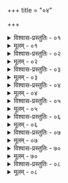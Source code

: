 +++
title = "०४"

+++


<details><summary>विश्वास-प्रस्तुतिः - ०१</summary>

०१  धर्मार्थौ यत्र न स्यातां शुश्रूषा वापि तद्विधा ।  
विद्यया सह मर्तव्यं न चैनाम् ऊषरे वपेत् ॥ [च्फ़्। म् २।११२]
</details>

<details><summary>मूलम् - ०१</summary>

०१  धर्मार्थौ यत्र न स्यातां शुश्रूषा वापि तद्विधा ।  
विद्यया सह मर्तव्यं न चैनाम् ऊषरे वपेत् ॥ [च्फ़्। म् २।११२]
</details>

<details><summary>विश्वास-प्रस्तुतिः - ०२</summary>

०२  अग्निर् इव कक्षं दहति ब्रह्म पृष्टम् अनादृतम् ।  
तस्माद् वै शक्यं न ब्रूयाद् ब्रह्म मानम् अकुर्वताम् ॥ इति ॥
</details>

<details><summary>मूलम् - ०२</summary>

०२  अग्निर् इव कक्षं दहति ब्रह्म पृष्टम् अनादृतम् ।  
तस्माद् वै शक्यं न ब्रूयाद् ब्रह्म मानम् अकुर्वताम् ॥ इति ॥
</details>

<details><summary>विश्वास-प्रस्तुतिः - ०३</summary>

०३  एवास्मै [k: अत्रैवास्मै] वचो वेदयन्ते ॥
</details>

<details><summary>मूलम् - ०३</summary>

०३  एवास्मै [k: अत्रैवास्मै] वचो वेदयन्ते ॥
</details>

<details><summary>विश्वास-प्रस्तुतिः - ०४</summary>

०४  ब्रह्म वै मृत्यवे प्रजाः प्रायच्छत् । तस्मै ब्रह्मचारिणमेव न प्रायच्छत् । सो ऽब्रवीद् अस्तु मह्यम् अप्य् एतस्मिन् भाग इति । याम् एव रात्रिं समिधं नाहरातईति ॥
</details>

<details><summary>मूलम् - ०४</summary>

०४  ब्रह्म वै मृत्यवे प्रजाः प्रायच्छत् । तस्मै ब्रह्मचारिणमेव न प्रायच्छत् । सो ऽब्रवीद् अस्तु मह्यम् अप्य् एतस्मिन् भाग इति । याम् एव रात्रिं समिधं नाहरातईति ॥
</details>

<details><summary>विश्वास-प्रस्तुतिः - ०५</summary>

०५  तस्माद् ब्रह्मचारी यां रात्रिं समिधं नाहरत्य् आयुषएव ताम् अवदाय वसति । तस्माद् ब्रह्मचारी समिधम् आहरेन् नेदायुषो ऽवदाय वसानीति ॥
</details>

<details><summary>मूलम् - ०५</summary>

०५  तस्माद् ब्रह्मचारी यां रात्रिं समिधं नाहरत्य् आयुषएव ताम् अवदाय वसति । तस्माद् ब्रह्मचारी समिधम् आहरेन् नेदायुषो ऽवदाय वसानीति ॥
</details>

<details><summary>विश्वास-प्रस्तुतिः - ०६</summary>

०६  दीर्गसत्त्रं वय् एष उपैति यो ब्रह्मचर्यम् उपैति । स यामुपयन् समिधम् आदधाति सा प्रायणीयाथ यां स्नास्यन्सोदयनीयाथ या अन्तरेण सत्त्र्या एवास्य ताः ॥
</details>

<details><summary>मूलम् - ०६</summary>

०६  दीर्गसत्त्रं वय् एष उपैति यो ब्रह्मचर्यम् उपैति । स यामुपयन् समिधम् आदधाति सा प्रायणीयाथ यां स्नास्यन्सोदयनीयाथ या अन्तरेण सत्त्र्या एवास्य ताः ॥
</details>

<details><summary>विश्वास-प्रस्तुतिः - ०७</summary>

०७  ब्राह्मणो वै ब्रह्मचर्यम् उपयंश् चतुर्धा भूतानिप्रविशत्य् अग्निं पदा मृत्युं पदाचार्यं पदात्मन्य् एवास्यचतुर्थः पादः परिशिष्यते ।  
स यद् अग्नौ समिधम् आदधाति य एवास्याग्नौ पादस् तमेव तेन परिक्रीणाति तं संस्कृत्यात्मन् धत्ते स एनम् आविशति ।  
अथ यद् आत्मानं दरिद्रीक्रित्याह्रीर् भूत्वा भिक्षतेब्रह्मचर्यं चरति य एवास्य मृत्यौ पादस् तम् एव तेन परिक्रीणातितं संस्कृत्यात्मन् धत्ते स एनम् आविशति ।  
अथ यद् आचार्यवचः करोति य एवास्याचार्ये पादस् तमेव तेन परिक्रीणाति तं संस्कृत्यात्मन् धत्ते स एनम् आविशति ।  
अथ यत् स्वाध्यायम् अधीते य एवास्यात्मनि पादस् तमेव तेन परिक्रीणाति तं संस्कृत्यात्मन् धत्ते स एनम् आविशति ।  
न ह वै स्नात्वा भिक्षेत । अपि ह वै स्नात्वा भिक्षांचरत्य् अपि ज्ञातीनाम् अशनायापि पितृ̄णाम् अन्याभ्यः क्रियाभ्यः ।  
स यद् अन्यां भिक्षितव्यां न विन्देतापि स्वामेवाचार्यजायां भिक्षेताथो स्वां मातरम् ।  
नैनं सप्तम्य् अभिक्षितातीयात् ।  
भैक्षस्याचरणे दोषः पावकस्यासमिन्धने ।  
सप्तरात्रम् अकृत्वैतद् अवकीर्णिव्रतं चरेत् ॥
</details>

<details><summary>मूलम् - ०७</summary>

०७  ब्राह्मणो वै ब्रह्मचर्यम् उपयंश् चतुर्धा भूतानिप्रविशत्य् अग्निं पदा मृत्युं पदाचार्यं पदात्मन्य् एवास्यचतुर्थः पादः परिशिष्यते ।  
स यद् अग्नौ समिधम् आदधाति य एवास्याग्नौ पादस् तमेव तेन परिक्रीणाति तं संस्कृत्यात्मन् धत्ते स एनम् आविशति ।  
अथ यद् आत्मानं दरिद्रीक्रित्याह्रीर् भूत्वा भिक्षतेब्रह्मचर्यं चरति य एवास्य मृत्यौ पादस् तम् एव तेन परिक्रीणातितं संस्कृत्यात्मन् धत्ते स एनम् आविशति ।  
अथ यद् आचार्यवचः करोति य एवास्याचार्ये पादस् तमेव तेन परिक्रीणाति तं संस्कृत्यात्मन् धत्ते स एनम् आविशति ।  
अथ यत् स्वाध्यायम् अधीते य एवास्यात्मनि पादस् तमेव तेन परिक्रीणाति तं संस्कृत्यात्मन् धत्ते स एनम् आविशति ।  
न ह वै स्नात्वा भिक्षेत । अपि ह वै स्नात्वा भिक्षांचरत्य् अपि ज्ञातीनाम् अशनायापि पितृ̄णाम् अन्याभ्यः क्रियाभ्यः ।  
स यद् अन्यां भिक्षितव्यां न विन्देतापि स्वामेवाचार्यजायां भिक्षेताथो स्वां मातरम् ।  
नैनं सप्तम्य् अभिक्षितातीयात् ।  
भैक्षस्याचरणे दोषः पावकस्यासमिन्धने ।  
सप्तरात्रम् अकृत्वैतद् अवकीर्णिव्रतं चरेत् ॥
</details>

<details><summary>विश्वास-प्रस्तुतिः - ७०</summary>

७०  तम् एवं विद्वांसम् एवं चरन्तं सर्वे वेदा आविशन्ति ॥
</details>

<details><summary>मूलम् - ७०</summary>

७०  तम् एवं विद्वांसम् एवं चरन्तं सर्वे वेदा आविशन्ति ॥
</details>

<details><summary>विश्वास-प्रस्तुतिः - ०८</summary>

०८  यथा ह वा अग्निः समिद्धो रोचत एवं ह वय् एष स्नात्वारोचते य एवं विद्वान् ब्रह्मचर्यं चरतीति ब्राह्मणम् । इतिब्राह्मणम् ॥
</details>

<details><summary>मूलम् - ०८</summary>

०८  यथा ह वा अग्निः समिद्धो रोचत एवं ह वय् एष स्नात्वारोचते य एवं विद्वान् ब्रह्मचर्यं चरतीति ब्राह्मणम् । इतिब्राह्मणम् ॥
</details>
